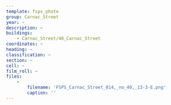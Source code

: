 ```yaml
---
template: fsps_photo
group: Carnac_Street
year: ~
description: ~
buildings:
    - Carnac_Street/40_Carnac_Street
coordinates: ~
heading: ~
classification: ~
section: ~
cell: ~
film_roll: ~
files:
    -
        filename: 'FSPS_Carnac_Street_014,_no_40,_13-3-E.png'
        caption: ''
---
```

